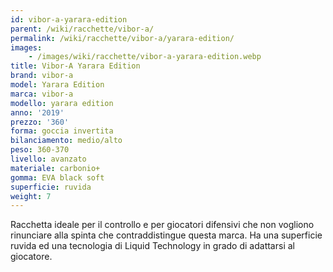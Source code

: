 ```yaml
---
id: vibor-a-yarara-edition
parent: /wiki/racchette/vibor-a/
permalink: /wiki/racchette/vibor-a/yarara-edition/
images:
    - /images/wiki/racchette/vibor-a-yarara-edition.webp
title: Vibor-A Yarara Edition
brand: vibor-a
model: Yarara Edition
marca: vibor-a
modello: yarara edition
anno: '2019'
prezzo: '360'
forma: goccia invertita
bilanciamento: medio/alto
peso: 360-370
livello: avanzato
materiale: carbonio+
gomma: EVA black soft
superficie: ruvida
weight: 7
---
```

Racchetta ideale per il controllo e per giocatori difensivi che non vogliono rinunciare alla spinta che contraddistingue questa marca. Ha una superficie ruvida ed una tecnologia di Liquid Technology in grado di adattarsi al giocatore.